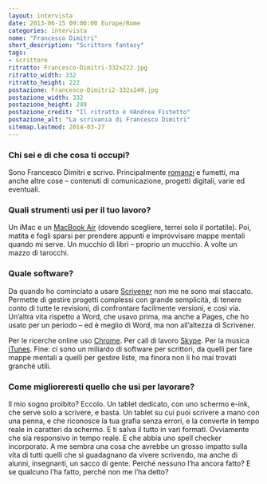 ```yaml
---
layout: intervista
date: 2013-06-15 09:00:00 Europe/Rome
categories: intervista
nome: "Francesco Dimitri"
short_description: "Scrittore fantasy"
tags:
- scrittore
ritratto: Francesco-Dimitri-332x222.jpg
ritratto_width: 332
ritratto_height: 222
postazione: Francesco-Dimitri2-332x249.jpg
postazione_width: 332
postazione_height: 249
postazione_credit: "Il ritratto è ®Andrea Fistetto"
postazione_alt: "La scrivania di Francesco Dimitri"
sitemap.lastmod: 2014-03-27
---
```

### Chi sei e di che cosa ti occupi?
Sono Francesco Dimitri e scrivo. Principalmente [romanzi][2] e fumetti, ma anche altre cose – contenuti di comunicazione, progetti digitali, varie ed eventuali.

### Quali strumenti usi per il tuo lavoro?
Un iMac e un [MacBook Air][mbair] (dovendo scegliere, terrei solo il portatile). Poi, matita e fogli sparsi per prendere appunti e improvvisare mappe mentali quando mi serve. Un mucchio di libri – proprio un mucchio. A volte un mazzo di tarocchi.

### Quale software?
Da quando ho cominciato a usare [Scrivener][scrivener] non me ne sono mai staccato. Permette di gestire progetti complessi con grande semplicità, di tenere conto di tutte le revisioni, di confrontare facilmente versioni, e così via. Un’altra vita rispetto a Word, che usavo prima, ma anche a Pages, che ho usato per un periodo – ed è meglio di Word, ma non all’altezza di Scrivener.

Per le ricerche online uso [Chrome][gchrome]. Per call di lavoro [Skype][skype]. Per la musica [iTunes][itunes]. Fine: ci sono un miliardo di software per scrittori, da quelli per fare mappe mentali a quelli per gestire liste, ma finora non li ho mai trovati granché utili.

### Come miglioreresti quello che usi per lavorare?
Il mio sogno proibito? Eccolo. Un tablet dedicato, con uno schermo e-ink, che serve solo a scrivere, e basta. Un tablet su cui puoi scrivere a mano con una penna, e che riconosce la tua grafia senza errori, e la converte in tempo reale in caratteri da schermo. E ti salva il tutto in vari formati. Ovviamente che sia responsivo in tempo reale. E che abbia uno spell checker incorporato. A me sembra una cosa che avrebbe un grosso impatto sulla vita di tutti quelli che si guadagnano da vivere scrivendo, ma anche di alunni, insegnanti, un sacco di gente. Perché nessuno l’ha ancora fatto? E se qualcuno l’ha fatto, perché non me l’ha detto?


[2]: http://www.amazon.it/s?_encoding=UTF8&amp;field-author=Francesco%20Dimitri&amp;search-alias=stripbooks "Amazon.it: libri di Francesco Dimitri"
[mbair]: http://www.apple.com/it/macbook-air/ "Apple Macbook Air"
[gchrome]: http://www.google.com/chrome/
[scrivener]: http://literatureandlatte.com/scrivener.php "Scrivener: The biggest software advance for writers since the word processor"
[skype]: http://www.skype.com "Microsoft Skype"
[itunes]: https://itunes.apple.com "Apple iTunes: scarica musica, film e altro."
